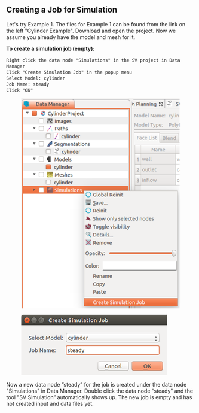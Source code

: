 ## Creating a Job for Simulation

Let's try Example 1. The files for Example 1 can be found from the link on the left "Cylinder Example". Download and open the project. Now we assume you already have the model and mesh for it.

**To create a simulation job (empty):**

    Right click the data node "Simulations" in the SV project in Data Manager
    Click "Create Simulation Job" in the popup menu
    Select Model: cylinder
    Job Name: steady
    Click "OK"

<figure>
  <img class="svImg svImgSm"  src="/documentation/flowsolver/imgs/createemptyjob.png"> 
  <figcaption class="svCaption" ></figcaption>
</figure>

<figure>
  <img class="svImg svImgSm"  src="/documentation/flowsolver/imgs/createjobdialog.png"> 
  <figcaption class="svCaption" ></figcaption>
</figure>

Now a new data node “steady” for the job is created under the data node "Simulations" in Data Manager. Double click the data node “steady" and the tool "SV Simulation” automatically shows up. The new job is empty and has not created input and data files yet.
